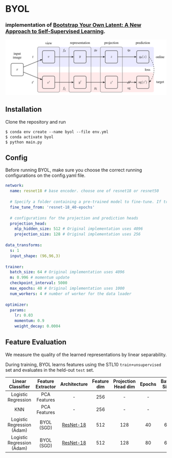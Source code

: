 # BYOL
### implementation of [Bootstrap Your Own Latent: A New Approach to Self-Supervised Learning](https://arxiv.org/abs/2006.07733).

![Image of Yaktocat](./assets/arch.png)

## Installation

Clone the repository and run
```
$ conda env create --name byol --file env.yml
$ conda activate byol
$ python main.py
```

## Config

Before running BYOL, make sure you choose the correct running configurations on the config.yaml file.

```yaml
network:
  name: resnet18 # base encoder. choose one of resnet18 or resnet50
   
  # Specify a folder containing a pre-trained model to fine-tune. If training from scratch, pass None.
  fine_tune_from: 'resnet-18_40-epochs'
   
  # configurations for the projection and prediction heads
  projection_head: 
    mlp_hidden_size: 512 # Original implementation uses 4096
    projection_size: 128 # Original implementation uses 256

data_transforms:
  s: 1
  input_shape: (96,96,3)

trainer:
  batch_size: 64 # Original implementation uses 4096
  m: 0.996 # momentum update
  checkpoint_interval: 5000
  max_epochs: 40 # Original implementation uses 1000
  num_workers: 4 # number of worker for the data loader

optimizer:
  params:
    lr: 0.03
    momentum: 0.9
    weight_decay: 0.0004
```

## Feature Evaluation

We measure the quality of the learned representations by linear separability.

During training, BYOL learns features using the STL10 ```train+unsupervised``` set and evaluates in the held-out ```test``` set.

|       Linear Classifier      | Feature  Extractor | Architecture | Feature dim | Projection Head  dim | Epochs | Batch  Size | STL10 Top 1 |
|:----------------------------:|:------------------:|:------------:|:-----------:|:--------------------:|:------:|:-----------:|:-----------:|
|      Logistic Regression     |    PCA Features    |       -      |     256     |           -          |    -   |             |    36.0%    |
|              KNN             |    PCA Features    |       -      |     256     |           -          |    -   |             |    31.8%    |
| Logistic Regression  (Adam) |     BYOL (SGD)     |   [ResNet-18](https://drive.google.com/file/d/1Qj01H8cox8067cpCwhHZSQ0nfQl2RHbQ/view?usp=sharing)  |     512     |          128         |   40   | 64          |    70.1%    |
| Logistic Regression  (Adam) |     BYOL (SGD)     |   [ResNet-18](https://drive.google.com/file/d/1CFQZWKfBzAZp56EADYfMgq0HHua3XCQW/view?usp=sharing)  |     512     |          128         |   80   | 64          |    75.2%    |
